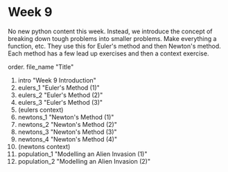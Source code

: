 # Week 9

No new python content this week. Instead, we introduce the concept of breaking down tough problems into smaller problems. Make everything a function, etc. They use this for Euler's method and then Newton's method. Each method has a few lead up exercises and then a context exercise.


order. file_name "Title"

1. intro "Week 9 Introduction"
2. eulers_1 "Euler's Method (1)"
3. eulers_2 "Euler's Method (2)"
4. eulers_3 "Euler's Method (3)"
5. (eulers context)
6. newtons_1 "Newton's Method (1)"
7. newtons_2 "Newton's Method (2)"
8. newtons_3 "Newton's Method (3)"
9. newtons_4 "Newton's Method (4)"
10. (newtons context)
11. population_1 "Modelling an Alien Invasion (1)"
12. population_2 "Modelling an Alien Invasion (2)"
